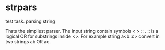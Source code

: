# strpars
test task. parsing string

Thats the simpliest parser. The input string contain symbols < > ::
. :: is a logical OR for substrings inside <>.
For example string a<b::c> convert in two strings
ab OR ac. 
